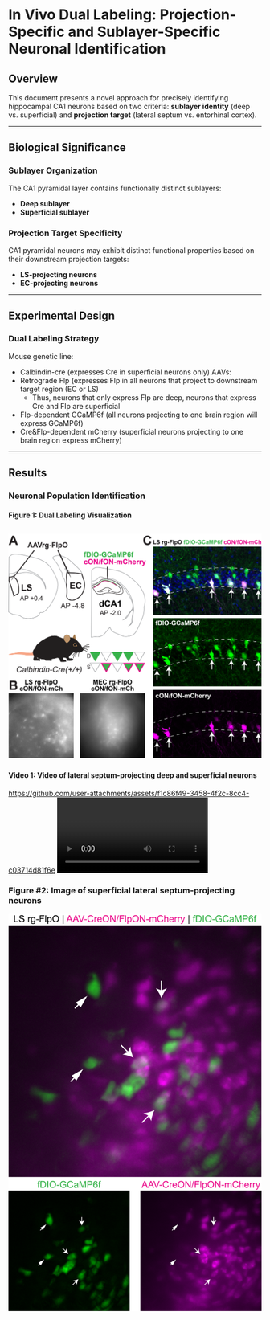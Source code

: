 # In Vivo Dual Labeling: Projection-Specific and Sublayer-Specific Neuronal Identification

## Overview

This document presents a novel approach for precisely identifying hippocampal CA1 neurons based on two criteria: **sublayer identity** (deep vs. superficial) and **projection target** (lateral septum vs. entorhinal cortex).

---

## Biological Significance

### Sublayer Organization
The CA1 pyramidal layer contains functionally distinct sublayers:
- **Deep sublayer**
- **Superficial sublayer**

### Projection Target Specificity
CA1 pyramidal neurons may exhibit distinct functional properties based on their downstream projection targets:
- **LS-projecting neurons**
- **EC-projecting neurons**

---

## Experimental Design

### Dual Labeling Strategy
Mouse genetic line: 
 - Calbindin-cre (expresses Cre in superficial neurons only)
AAVs: 
 - Retrograde Flp (expresses Flp in all neurons that project to downstream target region (EC or LS)
   - Thus, neurons that only express Flp are deep, neurons that express Cre and Flp are superficial
 - Flp-dependent GCaMP6f (all neurons projecting to one brain region will express GCaMP6f)
 - Cre&Flp-dependent mCherry (superficial neurons projecting to one brain region express mCherry)

---

## Results

### Neuronal Population Identification
#### Figure 1: Dual Labeling Visualization
![Dual Labeling](images/dual_labeling.png)
---

#### Video 1: Video of lateral septum-projecting deep and superficial neurons
https://github.com/user-attachments/assets/f1c86f49-3458-4f2c-8cc4-c03714d81f6e
![video](video/LSprojecting_8xSpeed.mp4)



### Figure #2: Image of superficial lateral septum-projecting neurons
![Calcium Imaging Max Projection](images/video_maxprojects.png)
